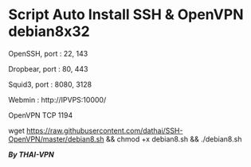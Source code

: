 # Script Auto Install SSH & OpenVPN debian8x32

OpenSSH, port : 22, 143

Dropbear, port : 80, 443

Squid3, port : 8080, 3128

Webmin : http://IPVPS:10000/

OpenVPN TCP 1194


wget https://raw.githubusercontent.com/dathai/SSH-OpenVPN/master/debian8.sh && chmod +x debian8.sh && ./debian8.sh

*********************By THAI-VPN*********************
